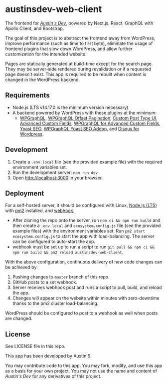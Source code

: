 # austinsdev-web-client

The frontend for _[Austin's Dev](https://austinsdev.com)_, powered by Next.js, React, GraphQL with Apollo Client, and Bootstrap.

The goal of this project is to abstract the frontend away from WordPress, improve performance (such as time to first byte), eliminate the usage of frontend plugins that slow down WordPress, and allow further customization for the intended website.

Pages are statically generated at build-time except for the search page. They may be server-side rendered during revalidation or if a requested page doesn't exist. This app is required to be rebuilt when content is changed in the WordPress backend.

## Requirements

- Node.js (LTS v14.17.0 is the minimum version necessary)
- A backend powered by WordPress with these plugins at the minimum:
  - [WPGraphQL](https://wordpress.org/plugins/wp-graphql/), [WPGraphQL Offset Pagination](https://github.com/valu-digital/wp-graphql-offset-pagination), [Custom Post Type UI](https://wordpress.org/plugins/custom-post-type-ui/), [Advanced Custom Fields](https://wordpress.org/plugins/advanced-custom-fields/), [WPGraphQL for Advanced Custom Fields](https://github.com/wp-graphql/wp-graphql-acf), [Yoast SEO](https://wordpress.org/plugins/wordpress-seo/), [WPGraphQL Yoast SEO Addon](https://wordpress.org/plugins/add-wpgraphql-seo/), and [Disqus for Wordpress](https://wordpress.org/plugins/disqus-comment-system/). 

## Development

1. Create a `.env.local` file (see the provided example file) with the required environment variables set.
2. Run the development server: `npm run dev`
3. Open [http://localhost:3000](http://localhost:3000) in your browser.

## Deployment

For a self-hosted server, it should be configured with Linux, [Node.js (LTS)](https://github.com/nodesource/distributions/blob/master/README.md) with [pm2](https://github.com/Unitech/pm2) installed, and [webhook](https://github.com/adnanh/webhook).
- After cloning the repo onto the server, run `npm ci && npm run build` and then create a `.env.local` and `ecosystem.config.js` file (see the provided example files) with the environment variables set. Run `pm2 start ecosystem.config.js` to start the app with load-balancing. The server can be configured to auto-start the app.
- webhook must be set up to run a script to run `git pull && npm ci && npm run build && pm2 reload austinsdev-web-client`.

With the above configuration, continuous delivery of new code changes can be achieved by:
1. Pushing changes to `master` branch of this repo.
2. GitHub posts to a set webhook.
3. Server receives webhook post and runs a script to pull, build, and reload the app.
4. Changes will appear on the website within minutes with zero-downtime thanks to the pm2 cluster load-balancing.

WordPress should be configured to post to a webhook as well when posts are changed.

## License

See LICENSE file in this repo.

This app has been developed by Austin S.

You may contribute code to this app. You may fork, modify, and use this app as a basis for your own project. You may not use the name and content of _Austin's Dev_ for any derivatives of this project.
